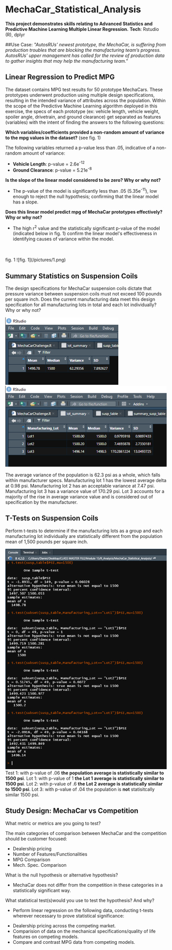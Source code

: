 # MechaCar_Statistical_Analysis
**This project demonstrates skills relating to Advanced Statistics and Predictive Machine Learning Multiple Linear Regression.**
**Tech**: Rstudio (R), dplyr

##Use Case:
*"AutosRUs’ newest prototype, the MechaCar, is suffering from production troubles that are blocking the manufacturing team’s progress. AutosRUs’ upper management has called for the review of production data to gather insights that may help the manufacturing team."*
</br> 

## Linear Regression to Predict MPG
The dataset contains MPG test results for 50 prototype MechaCars. These prototypes underwent production using multiple design specifications, resulting in the intended variance of attributes across the population. Within the scope of the Predictive Machine Learning algorithm deployed in this exercise, the specs of each prototype (ex: vehicle length, vehicle weight, spoiler angle, drivetrain, and ground clearance) get separated as features (variables) with the intent of finding the answers to the following questions:

**Which variables/coefficients provided a non-random amount of variance to the mpg values in the dataset?** (see fig. 1)

The following variables returned a p-value less than .05, indicative of a non-random amount of variance:
* **Vehicle Length**: p-value = 2.6e<sup>-12</sup>
* **Ground Clearance**: p-value = 5.21e<sup>-8</sup>

**Is the slope of the linear model considered to be zero? Why or why not?**
- The p-value of the model is significantly less than .05 (5.35e<sup>-11</sup>), low enough to reject the null hypothesis; confirming that the linear model has a slope.  

**Does this linear model predict mpg of MechaCar prototypes effectively? Why or why not?**
- The high r<sup>2</sup> value and the statistically significant p-value of the model (indicated below in fig. 1) confirm the linear model's effectiveness in identifying causes of variance within the model.
</br>
</br>
fig. 1
![fig. 1](/pictures/1.png)

## Summary Statistics on Suspension Coils
The design specifications for MechaCar suspension coils dictate that pressure variance between suspension coils must not exceed 100 pounds per square inch. Does the current manufacturing data meet this design specification for all manufacturing lots in total and each lot individually? Why or why not?

![](/pictures/2.png)
![](/pictures/3.png)


The average variance of the population is 62.3 psi as a whole, which falls within manufacturer specs. Manufacturing lot 1 has the lowest average delta at 0.98 psi.
Manufacturing lot 2 has an acceptable variance at 7.47 psi.
Manufacturing lot 3 has a variance value of 170.29 psi. Lot 3 accounts for a majority of the rise in average variance value and is considered out of specification by the manufacturer.

## T-Tests on Suspension Coils
Perform t-tests to determine if the manufacturing lots as a group and each manufacturing lot individually are statistically different from the population mean of 1,500 pounds per square inch.

![](./pictures/4.png)
Test 1: with p-value of .06 **the population average is statistically similar to 1500 psi**. 
Lot 1: with p-value of 1 **the Lot 1 average is statistically similar to 1500 psi**.
Lot 2: with p-value of .6 **the Lot 2 average is statistically similar to 1500 psi**.
Lot 3: with p-value of .04 the population is **not** statisitcally similar 1500 psi.

## Study Design: MechaCar vs Competition
What metric or metrics are you going to test?


The main categories of comparison between MechaCar and the competition should be customer focused:
* Dealership pricing
* Number of Features/Functionalities
* MPG Comparison
* Mech. Spec. Comparison


What is the null hypothesis or alternative hypothesis?

* MechaCar does not differ from the competition in these categories in a statistically significant way. 

What statistical test(s)would you use to test the hypothesis? And why?


* Perform linear regression on the following data, conducting t-tests wherever necessary to prove statistical significance:
- Dealership pricing across the competing market.
- Comparision of data on the mechanical specifications/quality of life features on competing models. 
- Compare and contrast MPG data from competing models.
